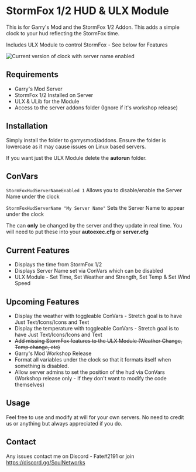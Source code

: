 # StormFox 1/2 HUD & ULX Module
This is for Garry's Mod and the StormFox 1/2 Addon. This adds a simple clock to your hud reflecting the StormFox time.

Includes ULX Module to control StormFox - See below for Features

![Current version of clock with server name enabled](https://i.imgur.com/BxslrHr.png)

## Requirements
- Garry's Mod Server
- StormFox 1/2 Installed on Server
- ULX & ULib for the Module
- Access to the server addons folder (Ignore if it's workshop release)

## Installation

Simply install the folder to garrysmod/addons. Ensure the folder is lowercase as it may cause issues on Linux based servers.

If you want just the ULX Module delete the **autorun** folder. 

## ConVars
`StormFoxHudServerNameEnabled 1`
Allows you to disable/enable the Server Name under the clock

`StormFoxHudServerName "My Server Name"`
Sets the Server Name to appear under the clock

The can **only** be changed by the server and they update in real time. You will need to put these into your **autoexec.cfg** or **server.cfg**

## Current Features
- Displays the time from StormFox 1/2
- Displays Server Name set via ConVars which can be disabled
- ULX Module - Set Time, Set Weather and Strength, Set Temp & Set Wind Speed

## Upcoming Features

 - Display the weather with toggleable ConVars - Stretch goal is to have Just Text/Icons/Icons and Text
 - Display the temperature with toggleable ConVars - Stretch goal is to have Just Text/Icons/Icons and Text
 - ~~Add missing StormFox features to the ULX Module (Weather Change, Temp change, etc)~~
 - Garry's Mod Workshop Release
 - Format all variables under the clock so that it formats itself when something is disabled.
 - Allow server admins to set the position of the hud via ConVars (Workshop release only - If they don't want to modify the code themselves)

## Usage

Feel free to use and modify at will for your own servers. No need to credit us or anything but always appreciated if you do.

## Contact
Any issues contact me on Discord  - Fate#2191 or join https://discord.gg/SoulNetworks
